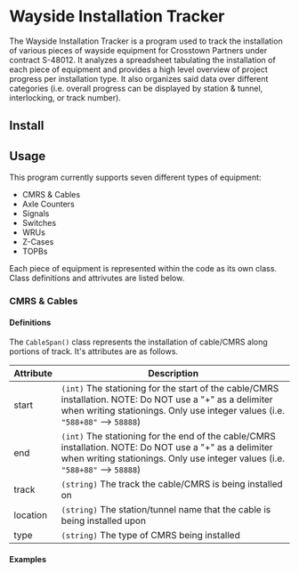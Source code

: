# Wayside Installation Tracker
The Wayside Installation Tracker is a program used to track the installation of various pieces of wayside equipment for Crosstown Partners under contract S-48012. It analyzes a spreadsheet tabulating the installation of each piece of equipment and provides a high level overview of project progress per installation type. It also organizes said data over different categories (i.e. overall progress can be displayed by station & tunnel, interlocking, or track number).

## Install

## Usage
This program currently supports seven different types of equipment:
- CMRS & Cables
- Axle Counters
- Signals
- Switches
- WRUs
- Z-Cases
- TOPBs

Each piece of equipment is represented within the code as its own class. Class definitions and attrivutes are listed below.

### CMRS & Cables
#### Definitions
The `CableSpan()` class represents the installation of cable/CMRS along portions of track. It's attributes are as follows.

| Attribute | Description |
|-----------|-------------|
|start| `(int)` The stationing for the start of the cable/CMRS installation. NOTE: Do NOT use a "+" as a delimiter when writing stationings. Only use integer values (i.e. `"588+88"` --> `58888`)|
|end| `(int)` The stationing for the end of the cable/CMRS installation. NOTE: Do NOT use a "+" as a delimiter when writing stationings. Only use integer values (i.e. `"588+88"` --> `58888`)|
|track| `(string)` The track the cable/CMRS is being installed on |
|location| `(string)` The station/tunnel name that the cable is being installed upon |
|type| `(string)` The type of CMRS being installed |


#### Examples
